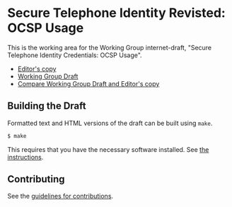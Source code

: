 # Secure Telephone Identity Revisted: OCSP Usage

This is the working area for the Working Group internet-draft, "Secure Telephone Identity Credentials: OCSP Usage".

* [Editor's copy](https://stirwg.github.io/ocsp/)
* [Working Group Draft](https://tools.ietf.org/html/draft-ietf-stir-ocsp)
* [Compare Working Group Draft and Editor's copy](https://tools.ietf.org/rfcdiff?url1=https://tools.ietf.org/id/draft-ietf-stir-ocsp.txt&url2=https://stirwg.github.io/ocsp/draft-ietf-stir-ocsp.txt)


## Building the Draft

Formatted text and HTML versions of the draft can be built using `make`.

```sh
$ make
```

This requires that you have the necessary software installed.  See
[the instructions](https://github.com/martinthomson/i-d-template/blob/master/doc/SETUP.md).


## Contributing

See the
[guidelines for contributions](https://github.com/stirwg/ocsp/blob/master/CONTRIBUTING.md).

